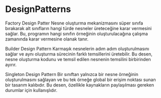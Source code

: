 # DesignPatterns

Factory Design Patter
Nesne oluşturma mekanizmasını süper sınıfa bırakarak alt sınıfların hangi türde nesneler üreteceğine karar vermesini sağlar. Bu, programın hangi sınıfın örneğinin oluşturulacağına çalışma zamanında karar vermesine olanak tanır.

Builder Design Pattern
Karmaşık nesnelerin adım adım oluşturulmasını sağlar ve aynı oluşturma sürecinin farklı temsillerini üretebilir. Bu desen, nesne oluşturma kodunu ve temsil edilen nesnenin temsilini birbirinden ayırır.

 Singleton Design Pattern
Bir sınıftan yalnızca bir nesne örneğinin oluşturulmasını sağlayan ve bu tek örneğe global bir erişim noktası sunan bir tasarım kalıbıdır. Bu desen, özellikle kaynakların paylaşılması gereken durumlar için kullanışlıdır.

